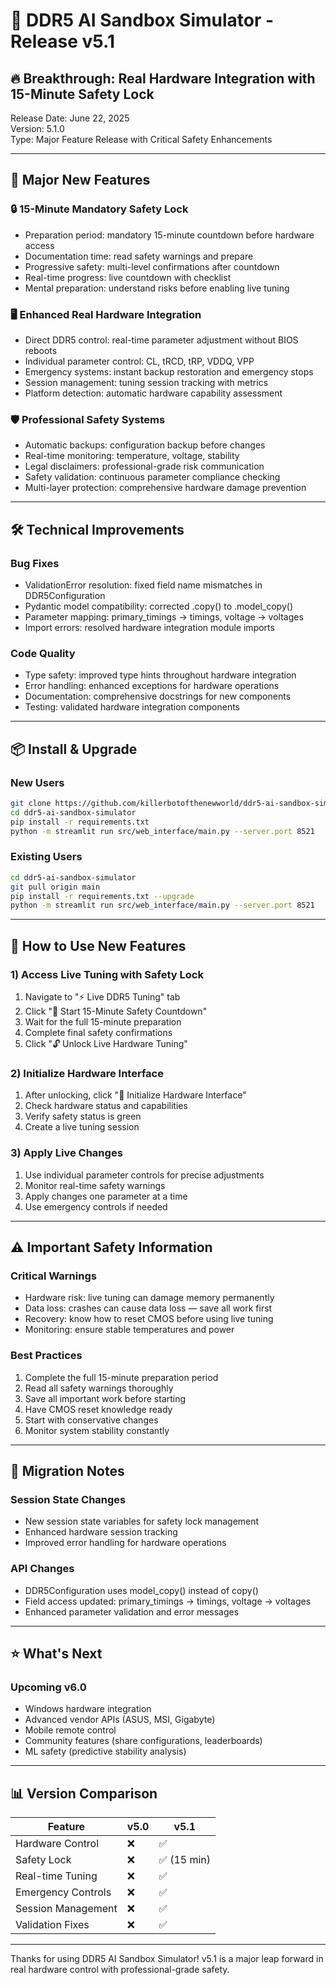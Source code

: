 # 🚀 DDR5 AI Sandbox Simulator - Release v5.1

## 🔥 Breakthrough: Real Hardware Integration with 15-Minute Safety Lock

Release Date: June 22, 2025  
Version: 5.1.0  
Type: Major Feature Release with Critical Safety Enhancements

---

## 🎯 Major New Features

### 🔒 15-Minute Mandatory Safety Lock

- Preparation period: mandatory 15-minute countdown before hardware access
- Documentation time: read safety warnings and prepare
- Progressive safety: multi-level confirmations after countdown
- Real-time progress: live countdown with checklist
- Mental preparation: understand risks before enabling live tuning

### 🖥️ Enhanced Real Hardware Integration

- Direct DDR5 control: real-time parameter adjustment without BIOS reboots
- Individual parameter control: CL, tRCD, tRP, VDDQ, VPP
- Emergency systems: instant backup restoration and emergency stops
- Session management: tuning session tracking with metrics
- Platform detection: automatic hardware capability assessment

### 🛡️ Professional Safety Systems

- Automatic backups: configuration backup before changes
- Real-time monitoring: temperature, voltage, stability
- Legal disclaimers: professional-grade risk communication
- Safety validation: continuous parameter compliance checking
- Multi-layer protection: comprehensive hardware damage prevention

---

## 🛠️ Technical Improvements

### Bug Fixes

- ValidationError resolution: fixed field name mismatches in DDR5Configuration
- Pydantic model compatibility: corrected .copy() to .model_copy()
- Parameter mapping: primary_timings → timings, voltage → voltages
- Import errors: resolved hardware integration module imports

### Code Quality

- Type safety: improved type hints throughout hardware integration
- Error handling: enhanced exceptions for hardware operations
- Documentation: comprehensive docstrings for new components
- Testing: validated hardware integration components

---

## 📦 Install & Upgrade

### New Users

```bash
git clone https://github.com/killerbotofthenewworld/ddr5-ai-sandbox-simulator.git
cd ddr5-ai-sandbox-simulator
pip install -r requirements.txt
python -m streamlit run src/web_interface/main.py --server.port 8521
```

### Existing Users

```bash
cd ddr5-ai-sandbox-simulator
git pull origin main
pip install -r requirements.txt --upgrade
python -m streamlit run src/web_interface/main.py --server.port 8521
```

---

## 🧭 How to Use New Features

### 1) Access Live Tuning with Safety Lock

1. Navigate to "⚡ Live DDR5 Tuning" tab
2. Click "🚨 Start 15-Minute Safety Countdown"
3. Wait for the full 15-minute preparation
4. Complete final safety confirmations
5. Click "🔓 Unlock Live Hardware Tuning"

### 2) Initialize Hardware Interface

1. After unlocking, click "🔌 Initialize Hardware Interface"
2. Check hardware status and capabilities
3. Verify safety status is green
4. Create a live tuning session

### 3) Apply Live Changes

1. Use individual parameter controls for precise adjustments
2. Monitor real-time safety warnings
3. Apply changes one parameter at a time
4. Use emergency controls if needed

---

## ⚠️ Important Safety Information

### Critical Warnings

- Hardware risk: live tuning can damage memory permanently
- Data loss: crashes can cause data loss — save all work first
- Recovery: know how to reset CMOS before using live tuning
- Monitoring: ensure stable temperatures and power

### Best Practices

1. Complete the full 15-minute preparation period
2. Read all safety warnings thoroughly
3. Save all important work before starting
4. Have CMOS reset knowledge ready
5. Start with conservative changes
6. Monitor system stability constantly

---

## 🔄 Migration Notes

### Session State Changes

- New session state variables for safety lock management
- Enhanced hardware session tracking
- Improved error handling for hardware operations

### API Changes

- DDR5Configuration uses model_copy() instead of copy()
- Field access updated: primary_timings → timings, voltage → voltages
- Enhanced parameter validation and error messages

---

## ⭐ What's Next

### Upcoming v6.0

- Windows hardware integration
- Advanced vendor APIs (ASUS, MSI, Gigabyte)
- Mobile remote control
- Community features (share configurations, leaderboards)
- ML safety (predictive stability analysis)

---

## 📊 Version Comparison

| Feature | v5.0 | v5.1 |
|---------|------|------|
| Hardware Control | ❌ | ✅ |
| Safety Lock | ❌ | ✅ (15 min) |
| Real-time Tuning | ❌ | ✅ |
| Emergency Controls | ❌ | ✅ |
| Session Management | ❌ | ✅ |
| Validation Fixes | ❌ | ✅ |

---

Thanks for using DDR5 AI Sandbox Simulator! v5.1 is a major leap forward in real hardware control with professional-grade safety.
